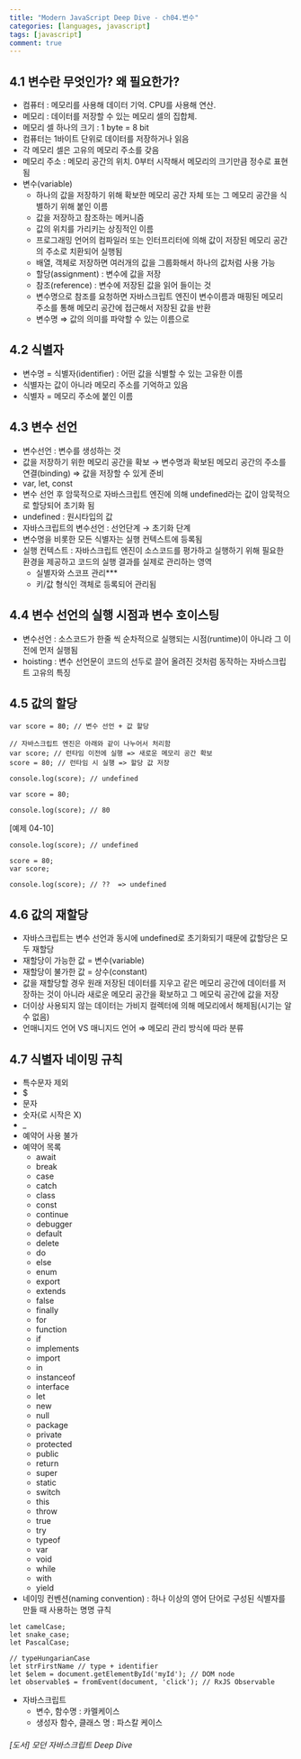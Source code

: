 ```yaml
---
title: "Modern JavaScript Deep Dive - ch04.변수"
categories: [languages, javascript]
tags: [javascript]
comment: true
---
```



## 4.1 변수란 무엇인가? 왜 필요한가?

- 컴퓨터 : 메모리를 사용해 데이터 기억. CPU를 사용해 연산.
- 메모리 : 데이터를 저장할 수 있는 메모리 셀의 집합체.
- 메모리 셀 하나의 크기 : 1 byte = 8 bit
- 컴퓨터는 1바이트 단위로 데이터를 저장하거나 읽음
- 각 메모리 셀은 고유의 메모리 주소를 갖음
- 메모리 주소 : 메모리 공간의 위치. 0부터 시작해서 메모리의 크기만큼 정수로 표현됨
- 변수(variable)
    - 하나의 값을 저장하기 위해 확보한 메모리 공간 자체 또는 그 메모리 공간을 식별하기 위해 붙인 이름
    - 값을 저장하고 참조하는 메커니즘
    - 값의 위치를 가리키는 상징적인 이름
    - 프로그래밍 언어의 컴파일러 또는 인터프리터에 의해 값이 저장된 메모리 공간의 주소로 치환되어 실행됨
    - 배열, 객체로 저장하면 여러개의 값을 그룹화해서 하나의 값처럼 사용 가능
    - 할당(assignment) : 변수에 값을 저장
    - 참조(reference) : 변수에 저장된 값을 읽어 들이는 것
    - 변수명으로 참조를 요청하면 자바스크립트 엔진이 변수이름과 매핑된 메모리 주소를 통해 메모리 공간에 접근해서 저장된 값을 반환
    - 변수명 ⇒ 값의 의미를 파악할 수 있는 이름으로

## 4.2 식별자

- 변수명 = 식별자(identifier) : 어떤 값을 식별할 수 있는 고유한 이름
- 식별자는 값이 아니라 메모리 주소를 기억하고 있음
- 식별자 = 메모리 주소에 붙인 이름

## 4.3 변수 선언

- 변수선언 : 변수를 생성하는 것
- 값을 저장하기 위한 메모리 공간을 확보 → 변수명과 확보된 메모리 공간의 주소를 연결(binding) ⇒ 값을 저장할 수 있게 준비
- var, let, const
- 변수 선언 후 암묵적으로 자바스크립트 엔진에 의해 undefined라는 값이 암묵적으로 할당되어 초기화 됨
- undefined : 원시타입의 값
- 자바스크립트의 변수선언 : 선언단계 → 초기화 단계
- 변수명을 비롯한 모든 식별자는 실행 컨텍스트에 등록됨
- 실행 컨텍스트 : 자바스크립트 엔진이 소스코드를 평가하고 실행하기 위해 필요한 환경을 제공하고 코드의 실행 결과를 실제로 관리하는 영역
    - 실별자와 스코프 관리***
    - 키/값 형식인 객체로 등록되어 관리됨

## 4.4 변수 선언의 실행 시점과 변수 호이스팅

- 변수선언 : 소스코드가 한줄 씩 순차적으로 실행되는 시점(runtime)이 아니라 그 이전에 먼저 실행됨
- hoisting : 변수 선언문이 코드의 선두로 끌어 올려진 것처럼 동작하는 자바스크립트 고유의 특징

## 4.5 값의 할당


```
var score = 80; // 변수 선언 + 값 할당

// 자바스크립트 엔진은 아래와 같이 나누어서 처리함
var score; // 런타임 이전에 실행 => 새로운 메모리 공간 확보
score = 80; // 런타임 시 실행 => 할당 값 저장
```

```
console.log(score); // undefined

var score = 80;

console.log(score); // 80
```

[예제 04-10]

```
console.log(score); // undefined

score = 80;
var score;

console.log(score); // ??  => undefined
```

## 4.6 값의 재할당

- 자바스크립트는 변수 선언과 동시에 undefined로 초기화되기 때문에 값할당은 모두 재할당
- 재할당이 가능한 값 = 변수(variable)
- 재할당이 불가한 값 = 상수(constant)
- 값을 재할당할 경우 원래 저장된 데이터를 지우고 같은 메모리 공간에 데이터를 저장하는 것이 아니라 새로운 메모리 공간을 확보하고 그 메모릭 공간에 값을 저장
- 더이상 사용되지 않는 데이터는 가비지 컬렉터에 의해 메모리에서 해제됨(시기는 알 수 없음)
- 언매니지드 언어 VS 매니지드 언어 ⇒ 메모리 관리 방식에 따라 분류

## 4.7 식별자 네이밍 규칙

- 특수문자 제외
- $
- 문자
- 숫자(로 시작은 X)
- _
- 예약어 사용 불가
- 예약어 목록
    - await
    - break
    - case
    - catch
    - class
    - const
    - continue
    - debugger
    - default
    - delete
    - do
    - else
    - enum
    - export
    - extends
    - false
    - finally
    - for
    - function
    - if
    - implements
    - import
    - in
    - instanceof
    - interface
    - let
    - new
    - null
    - package
    - private
    - protected
    - public
    - return
    - super
    - static
    - switch
    - this
    - throw
    - true
    - try
    - typeof
    - var
    - void
    - while
    - with
    - yield
- 네이밍 컨벤션(naming convention) : 하나 이상의 영어 단어로 구성된 식별자를 만들 때 사용하는 명명 규칙

```
let camelCase;
let snake_case;
let PascalCase;

// typeHungarianCase
let strFirstName // type + identifier
let $elem = document.getElementById('myId'); // DOM node
let observable$ = fromEvent(document, 'click'); // RxJS Observable
```

- 자바스크립트
    - 변수, 함수명 : 카멜케이스
    - 생성자 함수, 클래스 명 : 파스칼 케이스

###### [도서] 모던 자바스크립트 Deep Dive